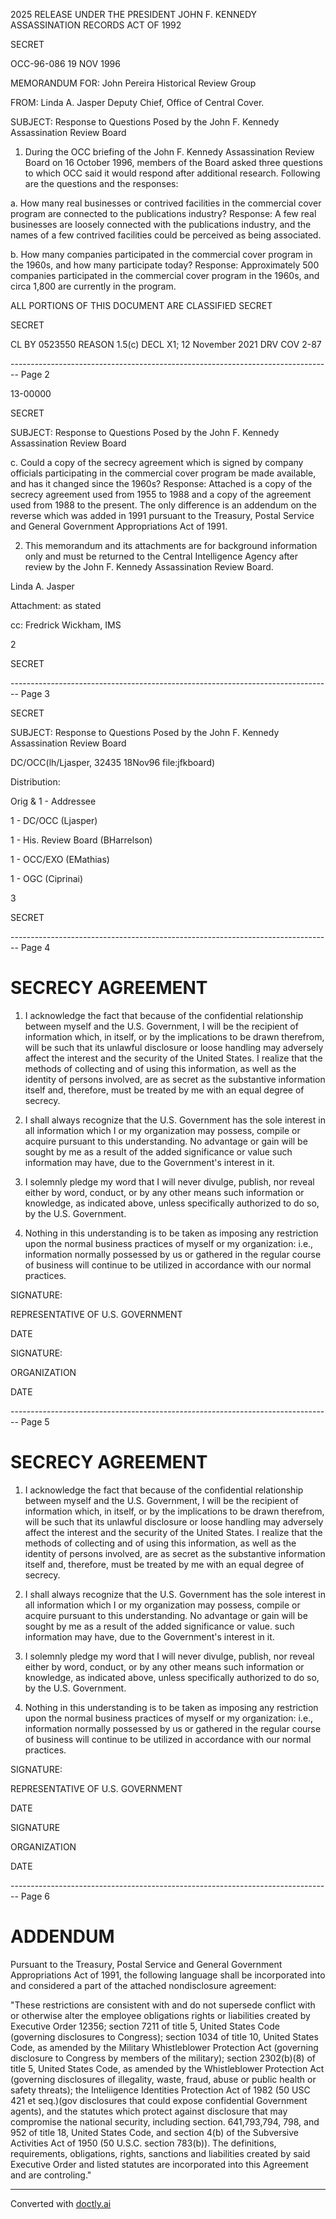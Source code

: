 2025 RELEASE UNDER THE PRESIDENT JOHN F. KENNEDY ASSASSINATION RECORDS ACT OF 1992

SECRET

OCC-96-086
19 NOV 1996

MEMORANDUM FOR:
John Pereira
Historical Review Group

FROM:
Linda A. Jasper
Deputy Chief, Office of Central Cover.

SUBJECT:
Response to Questions Posed by the John F. Kennedy Assassination Review Board

1. During the OCC briefing of the John F. Kennedy Assassination Review Board on 16 October 1996, members of the Board asked three questions to which OCC said it would respond after additional research. Following are the questions and the responses:

a. How many real businesses or contrived facilities in the commercial cover program are connected to the publications industry? Response: A few real businesses are loosely connected with the publications industry, and the names of a few contrived facilities could be perceived as being associated.

b. How many companies participated in the commercial cover program in the 1960s, and how many participate today? Response: Approximately 500 companies participated in the commercial cover program in the 1960s, and circa 1,800 are currently in the program.

ALL PORTIONS OF
THIS DOCUMENT ARE
CLASSIFIED SECRET

SECRET

CL BY 0523550
REASON 1.5(c)
DECL X1; 12 November 2021
DRV COV 2-87


-------------------------------------------------------------------------------- Page 2

13-00000

SECRET

SUBJECT: Response to Questions Posed by the John F. Kennedy
Assassination Review Board

c. Could a copy of the secrecy agreement which is signed by
company officials participating in the commercial cover program
be made available, and has it changed since the 1960s? Response:
Attached is a copy of the secrecy agreement used from 1955 to
1988 and a copy of the agreement used from 1988 to the present.
The only difference is an addendum on the reverse which was added
in 1991 pursuant to the Treasury, Postal Service and General
Government Appropriations Act of 1991.

2. This memorandum and its attachments are for background
   information only and must be returned to the Central Intelligence
   Agency after review by the John F. Kennedy Assassination Review
   Board.

Linda A. Jasper

Attachment:
as stated

cc: Fredrick Wickham, IMS

2

SECRET


-------------------------------------------------------------------------------- Page 3

SECRET

SUBJECT: Response to Questions Posed by the John F. Kennedy
Assassination Review Board

DC/OCC(lh/Ljasper, 32435 18Nov96 file:jfkboard)

Distribution:

Orig & 1 - Addressee

1 - DC/OCC (Ljasper)

1 - His. Review Board (BHarrelson)

1 - OCC/EXO (EMathias)

1 - OGC (Ciprinai)

3

SECRET


-------------------------------------------------------------------------------- Page 4

# SECRECY AGREEMENT

1.  I acknowledge the fact that because of the confidential relationship between myself and the U.S. Government, I will be the recipient of information which, in itself, or by the implications to be drawn therefrom, will be such that its unlawful disclosure or loose handling may adversely affect the interest and the security of the United States. I realize that the methods of collecting and of using this information, as well as the identity of persons involved, are as secret as the substantive information itself and, therefore, must be treated by me with an equal degree of secrecy.

2.  I shall always recognize that the U.S. Government has the sole interest in all information which I or my organization may possess, compile or acquire pursuant to this understanding. No advantage or gain will be sought by me as a result of the added significance or value such information may have, due to the Government's interest in it.

3.  I solemnly pledge my word that I will never divulge, publish, nor reveal either by word, conduct, or by any other means such information or knowledge, as indicated above, unless specifically authorized to do so, by the U.S. Government.

4.  Nothing in this understanding is to be taken as imposing any restriction upon the normal business practices of myself or my organization: i.e., information normally possessed by us or gathered in the regular course of business will continue to be utilized in accordance with our normal practices.

SIGNATURE:

REPRESENTATIVE OF U.S. GOVERNMENT

DATE

SIGNATURE:

ORGANIZATION

DATE


-------------------------------------------------------------------------------- Page 5

# SECRECY AGREEMENT

1. I acknowledge the fact that because of the confidential relationship between myself and the U.S. Government, I will be the recipient of information which, in itself, or by the implications to be drawn therefrom, will be such that its unlawful disclosure or loose handling may adversely affect the interest and the security of the United States. I realize that the methods of collecting and of using this information, as well as the identity of persons involved, are as secret as the substantive information itself and, therefore, must be treated by me with an equal degree of secrecy.

2. I shall always recognize that the U.S. Government has the sole interest in all information which I or my organization may possess, compile or acquire pursuant to this understanding. No advantage or gain will be sought by me as a result of the added significance or value. such information may have, due to the Government's interest in it.

3. I solemnly pledge my word that I will never divulge, publish, nor reveal either by word, conduct, or by any other means such information or knowledge, as indicated above, unless specifically authorized to do so, by the U.S. Government.

4. Nothing in this understanding is to be taken as imposing any restriction upon the normal business practices of myself or my organization: i.e., information normally possessed by us or gathered in the regular course of business will continue to be utilized in accordance with our normal practices.

SIGNATURE:

REPRESENTATIVE OF U.S. GOVERNMENT

DATE

SIGNATURE

ORGANIZATION

DATE


-------------------------------------------------------------------------------- Page 6

# ADDENDUM

Pursuant to the Treasury, Postal Service and General Government Appropriations Act of 1991, the following language shall be incorporated into and considered a part of the attached nondisclosure agreement:

"These restrictions are consistent with and do not supersede conflict with or otherwise alter the employee obligations rights or liabilities created by Executive Order 12356; section 7211 of title 5, United States Code (governing disclosures to Congress); section 1034 of title 10, United States Code, as amended by the Military Whistleblower Protection Act (governing disclosure to Congress by members of the military); section 2302(b)(8) of title 5, United States Code, as amended by the Whistleblower Protection Act (governing disclosures of illegality, waste, fraud, abuse or public health or safety threats); the Inteliigence Identities Protection Act of 1982 (50 USC 421 et seq.)(gov disclosures that could expose confidential Government agents), and the statutes which protect against disclosure that may compromise the national security, including section. 641,793,794, 798, and 952 of title 18, United States Code, and section 4(b) of the Subversive Activities Act of 1950 (50 U.S.C. section 783(b)). The definitions, requirements, obligations, rights, sanctions and liabilities created by said Executive Order and listed statutes are incorporated into this Agreement and are controling."


---
Converted with [doctly.ai](https://doctly.ai)